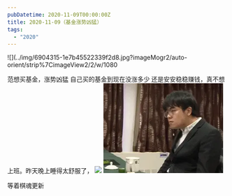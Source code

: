 ```yaml
---
pubDatetime: 2020-11-09T00:00:00Z
title: 2020-11-09（基金涨势凶猛）
tags:
  - "2020"
---
```


![](../img/6904315-1e7b45522339f2d8.jpg?imageMogr2/auto-orient/strip%7CimageView2/2/w/1080

范想买基金，涨势凶猛
自己买的基金到现在没涨多少
还是安安稳稳赚钱，真不想上班。昨天晚上睡得太舒服了，
![](http://upload-images.jianshu.io/upload_images/6904315-fa98b8028995d4d1.jpg)
![](../../img/6904315-bbb601f826dd4cb4.gif)


等着棋魂更新

